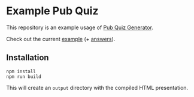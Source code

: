 # Example Pub Quiz
This repository is an example usage of [Pub Quiz Generator](https://github.com/pfirpfel/pub-quiz-generator).

Check out the current [example](https://pfirpfel.github.io/example-pub-quiz/) (+ [answers](https://pfirpfel.github.io/example-pub-quiz/answers.html)).

## Installation
```shell
npm install
npm run build
```
This will create an `output` directory with the compiled HTML presentation.
